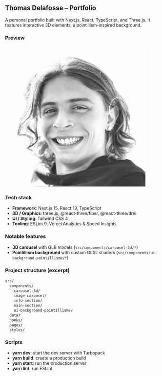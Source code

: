 ## Thomas Delafosse – Portfolio

A personal portfolio built with Next.js, React, TypeScript, and Three.js. It features interactive 3D elements, a pointillism-inspired background.

### Preview

![Portfolio preview](public/images/moi.jpeg)

### Tech stack

- **Framework**: Next.js 15, React 19, TypeScript
- **3D / Graphics**: three.js, @react-three/fiber, @react-three/drei
- **UI / Styling**: Tailwind CSS 4
- **Tooling**: ESLint 9, Vercel Analytics & Speed Insights

### Notable features

- **3D carousel** with GLB models (`src/components/carousel-3d/*`)
- **Pointillism background** with custom GLSL shaders (`src/components/ui-background-pointillisme/*`)

### Project structure (excerpt)

```text
src/
  components/
    carousel-3d/
    image-carousel/
    info-section/
    main-section/
    ui-background-pointillisme/
  data/
  hooks/
  pages/
  styles/
```

### Scripts

- **yarn dev**: start the dev server with Turbopack
- **yarn build**: create a production build
- **yarn start**: run the production server
- **yarn lint**: run ESLint
